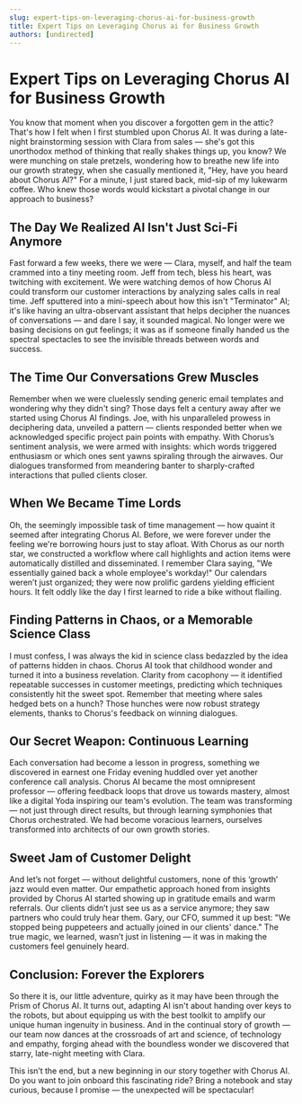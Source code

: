 ```yaml
---
slug: expert-tips-on-leveraging-chorus-ai-for-business-growth
title: Expert Tips on Leveraging Chorus ai for Business Growth
authors: [undirected]
---
```



# Expert Tips on Leveraging Chorus AI for Business Growth

You know that moment when you discover a forgotten gem in the attic? That's how I felt when I first stumbled upon Chorus AI. It was during a late-night brainstorming session with Clara from sales — she's got this unorthodox method of thinking that really shakes things up, you know? We were munching on stale pretzels, wondering how to breathe new life into our growth strategy, when she casually mentioned it, "Hey, have you heard about Chorus AI?" For a minute, I just stared back, mid-sip of my lukewarm coffee. Who knew those words would kickstart a pivotal change in our approach to business?

## **The Day We Realized AI Isn't Just Sci-Fi Anymore**

Fast forward a few weeks, there we were — Clara, myself, and half the team crammed into a tiny meeting room. Jeff from tech, bless his heart, was twitching with excitement. We were watching demos of how Chorus AI could transform our customer interactions by analyzing sales calls in real time. Jeff sputtered into a mini-speech about how this isn't "Terminator" AI; it's like having an ultra-observant assistant that helps decipher the nuances of conversations — and dare I say, it sounded magical. No longer were we basing decisions on gut feelings; it was as if someone finally handed us the spectral spectacles to see the invisible threads between words and success.

## **The Time Our Conversations Grew Muscles**

Remember when we were cluelessly sending generic email templates and wondering why they didn't sing? Those days felt a century away after we started using Chorus AI findings. Joe, with his unparalleled prowess in deciphering data, unveiled a pattern — clients responded better when we acknowledged specific project pain points with empathy. With Chorus’s sentiment analysis, we were armed with insights: which words triggered enthusiasm or which ones sent yawns spiraling through the airwaves. Our dialogues transformed from meandering banter to sharply-crafted interactions that pulled clients closer.

## **When We Became Time Lords**

Oh, the seemingly impossible task of time management — how quaint it seemed after integrating Chorus AI. Before, we were forever under the feeling we're borrowing hours just to stay afloat. With Chorus as our north star, we constructed a workflow where call highlights and action items were automatically distilled and disseminated. I remember Clara saying, "We essentially gained back a whole employee's workday!" Our calendars weren’t just organized; they were now prolific gardens yielding efficient hours. It felt oddly like the day I first learned to ride a bike without flailing.

## **Finding Patterns in Chaos, or a Memorable Science Class**

I must confess, I was always the kid in science class bedazzled by the idea of patterns hidden in chaos. Chorus AI took that childhood wonder and turned it into a business revelation. Clarity from cacophony — it identified repeatable successes in customer meetings, predicting which techniques consistently hit the sweet spot. Remember that meeting where sales hedged bets on a hunch? Those hunches were now robust strategy elements, thanks to Chorus's feedback on winning dialogues.

## **Our Secret Weapon: Continuous Learning**

Each conversation had become a lesson in progress, something we discovered in earnest one Friday evening huddled over yet another conference call analysis. Chorus AI became the most omnipresent professor — offering feedback loops that drove us towards mastery, almost like a digital Yoda inspiring our team's evolution. The team was transforming — not just through direct results, but through learning symphonies that Chorus orchestrated. We had become voracious learners, ourselves transformed into architects of our own growth stories.

## **Sweet Jam of Customer Delight**

And let’s not forget — without delightful customers, none of this ‘growth’ jazz would even matter. Our empathetic approach honed from insights provided by Chorus AI started showing up in gratitude emails and warm referrals. Our clients didn’t just see us as a service anymore; they saw partners who could truly hear them. Gary, our CFO, summed it up best: "We stopped being puppeteers and actually joined in our clients' dance." The true magic, we learned, wasn’t just in listening — it was in making the customers feel genuinely heard.

## **Conclusion: Forever the Explorers**

So there it is, our little adventure, quirky as it may have been through the Prism of Chorus AI. It turns out, adapting AI isn't about handing over keys to the robots, but about equipping us with the best toolkit to amplify our unique human ingenuity in business. And in the continual story of growth — our team now dances at the crossroads of art and science, of technology and empathy, forging ahead with the boundless wonder we discovered that starry, late-night meeting with Clara.

This isn’t the end, but a new beginning in our story together with Chorus AI. Do you want to join onboard this fascinating ride? Bring a notebook and stay curious, because I promise — the unexpected will be spectacular!
